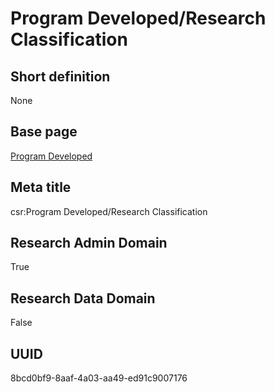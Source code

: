# Program Developed/Research Classification
## Short definition
None
## Base page
[Program Developed](https://github.com/EuroCRIS/CASRAI-Dictionairies/blob/main/Objects/Program%20Developed.md)
## Meta title
csr:Program Developed/Research Classification
## Research Admin Domain
True
## Research Data Domain
False
## UUID
8bcd0bf9-8aaf-4a03-aa49-ed91c9007176
